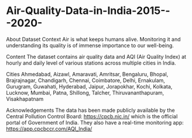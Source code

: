 # Air-Quality-Data-in-India-2015---2020-
About Dataset
Context
Air is what keeps humans alive. Monitoring it and understanding its quality is of immense importance to our well-being.

Content
The dataset contains air quality data and AQI (Air Quality Index) at hourly and daily level of various stations across multiple cities in India.

Cities
Ahmedabad, Aizawl, Amaravati, Amritsar, Bengaluru, Bhopal, Brajrajnagar, Chandigarh, Chennai, Coimbatore, Delhi, Ernakulam, Gurugram, Guwahati, Hyderabad, Jaipur, Jorapokhar, Kochi, Kolkata, Lucknow, Mumbai, Patna, Shillong, Talcher, Thiruvananthapuram, Visakhapatnam

Acknowledgements
The data has been made publicly available by the Central Pollution Control Board: https://cpcb.nic.in/ which is the official portal of Government of India. They also have a real-time monitoring app: https://app.cpcbccr.com/AQI_India/
